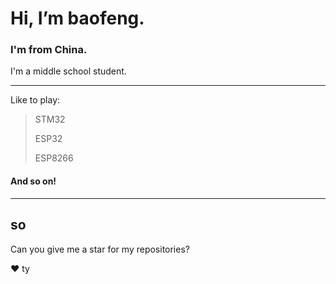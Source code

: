 # Hi, I’m baofeng.

### I'm from China.

I'm a middle school student.

---
Like to play:
> STM32
> 
> ESP32
> 
> ESP8266

#### And so on!

---

## so
Can you give me a star for my repositories?

:heart:
ty
